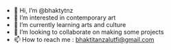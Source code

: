 - 👋 Hi, I’m @bhaktytnz
- 👀 I’m interested in contemporary art
- 🌱 I’m currently learning arts and culture
- 💞️ I’m looking to collaborate on making some projects
- 📫 How to reach me : bhaktitanzalutfi@gmail.com

<!---
bhaktytnz/bhaktytnz is a ✨ special ✨ repository because its `README.md` (this file) appears on your GitHub profile.
You can click the Preview link to take a look at your changes.
--->
